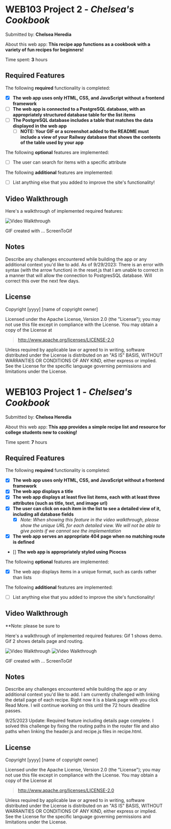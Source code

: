 # WEB103 Project 2 - *Chelsea's Cookbook*

Submitted by: **Chelsea Heredia**

About this web app: **This recipe app functions as a cookbook with a variety of fun recipes for beginners!**

Time spent: **3** hours

## Required Features

The following **required** functionality is completed:

<!-- Make sure to check off completed functionality below -->
- [X] **The web app uses only HTML, CSS, and JavaScript without a frontend framework**
- [ ] **The web app is connected to a PostgreSQL database, with an appropriately structured database table for the list items**
- [ ] **The PostgreSQL database includes a table that matches the data displayed in the web app**
  - [ ] **NOTE: Your GIF or a screenshot added to the README must include a view of your Railway database that shows the contents of the table used by your app**

The following **optional** features are implemented:

- [ ] The user can search for items with a specific attribute

The following **additional** features are implemented:

- [ ] List anything else that you added to improve the site's functionality!

## Video Walkthrough

Here's a walkthrough of implemented required features:

<img src='https://github.com/chelseah02/Listicle/blob/main/Listicle-Pt1-Demo1.gif' title='Video Walkthrough' width='' alt='Video Walkthrough' />

<!-- Replace this with whatever GIF tool you used! -->
GIF created with ...  ScreenToGif
<!-- Recommended tools:
[Kap](https://getkap.co/) for macOS
[ScreenToGif](https://www.screentogif.com/) for Windows
[peek](https://github.com/phw/peek) for Linux. -->

## Notes

Describe any challenges encountered while building the app or any additional context you'd like to add.
As of 9/29/2023: There is an error with syntax (with the arrow function) in the reset.js that I am unable to correct in a manner that will allow the connection to PostgresSQL database. Will correct this over the next few days.

## License

Copyright [yyyy] [name of copyright owner]

Licensed under the Apache License, Version 2.0 (the "License"); you may not use this file except in compliance with the License. You may obtain a copy of the License at

> http://www.apache.org/licenses/LICENSE-2.0

Unless required by applicable law or agreed to in writing, software distributed under the License is distributed on an "AS IS" BASIS, WITHOUT WARRANTIES OR CONDITIONS OF ANY KIND, either express or implied. See the License for the specific language governing permissions and limitations under the License.

# WEB103 Project 1 - *Chelsea's Cookbook*

Submitted by: **Chelsea Heredia**

About this web app: **This app provides a simple recipe list and resource for college students new to cooking!**

Time spent: **7** hours

## Required Features

The following **required** functionality is completed:

<!-- Make sure to check off completed functionality below -->
- [X] **The web app uses only HTML, CSS, and JavaScript without a frontend framework**
- [X] **The web app displays a title**
- [X] **The web app displays at least five list items, each with at least three attributes (such as title, text, and image url)**
- [X] **The user can click on each item in the list to see a detailed view of it, including all database fields**
  - [X] *Note: When showing this feature in the video walkthrough, please show the unique URL for each detailed view. We will not be able to give points if we cannot see the implementation* 
- [X] **The web app serves an appropriate 404 page when no matching route is defined**
- [] **The web app is appropriately styled using Picocss**

The following **optional** features are implemented:

- [X] The web app displays items in a unique format, such as cards rather than lists

The following **additional** features are implemented:

- [ ] List anything else that you added to improve the site's functionality!

## Video Walkthrough

**Note: please be sure to 

Here's a walkthrough of implemented required features: Gif 1 shows demo. Gif 2 shows details page and routing.

<img src='https://github.com/chelseah02/Listicle/blob/main/Listicle-Pt1-Demo1.gif' title='Video Walkthrough' width='' alt='Video Walkthrough' />
<img src='https://github.com/chelseah02/Listicle/blob/main/Listicle-Pt1-Demo2.gif' title='Video Walkthrough #2' width='' alt='Video Walkthrough' />

<!-- Replace this with whatever GIF tool you used! -->
GIF created with ...  ScreenToGif
<!-- Recommended tools:
[Kap](https://getkap.co/) for macOS
[ScreenToGif](https://www.screentogif.com/) for Windows
[peek](https://github.com/phw/peek) for Linux. -->

## Notes

Describe any challenges encountered while building the app or any additional context you'd like to add.
I am currently challenged with linking the detail page of each recipe. Right now it is a blank page with you click Read More. I will continue working on this until the 72 hours deadline passes.

9/25/2023 Update: Required feature including details page complete. I solved this challenge by fixing the routing paths in the router file and also paths when linking the header.js and recipe.js files in recipe.html.

## License

Copyright [yyyy] [name of copyright owner]

Licensed under the Apache License, Version 2.0 (the "License"); you may not use this file except in compliance with the License. You may obtain a copy of the License at

> http://www.apache.org/licenses/LICENSE-2.0

Unless required by applicable law or agreed to in writing, software distributed under the License is distributed on an "AS IS" BASIS, WITHOUT WARRANTIES OR CONDITIONS OF ANY KIND, either express or implied. See the License for the specific language governing permissions and limitations under the License.
